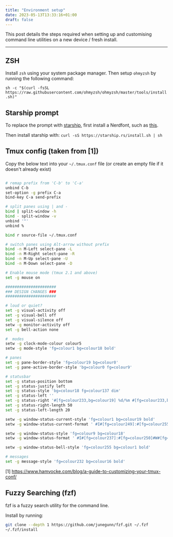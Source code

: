 ```yaml
---
title: "Environment setup"
date: 2023-05-13T13:33:16+01:00
draft: false
---
```


This post details the steps required when setting up and customising command line utilities on a new device / fresh install.

----

## ZSH 

Install `zsh` using your system package manager.
Then setup `ohmyzsh` by running the following command:

 `sh -c "$(curl -fsSL https://raw.githubusercontent.com/ohmyzsh/ohmyzsh/master/tools/install.sh)"`

## Starship prompt

To replace the prompt with [starship](https://starship.rs/), first install a Nerdfont, such as [this](https://github.com/ryanoasis/nerd-fonts/releases/download/v3.0.0/Hack.zip).

Then install starship with: `curl -sS https://starship.rs/install.sh | sh`



## Tmux config (taken from [1])

Copy the below text into your `~/.tmux.conf` file (or create an empty file if it doesn't already exist)
```bash

# remap prefix from 'C-b' to 'C-a'
unbind C-b
set-option -g prefix C-a
bind-key C-a send-prefix

# split panes using | and -
bind | split-window -h
bind - split-window -v
unbind '"'
unbind %

bind r source-file ~/.tmux.conf

# switch panes using Alt-arrow without prefix
bind -n M-Left select-pane -L
bind -n M-Right select-pane -R
bind -n M-Up select-pane -U
bind -n M-Down select-pane -D

# Enable mouse mode (tmux 2.1 and above)
set -g mouse on

######################
### DESIGN CHANGES ###
######################

# loud or quiet?
set -g visual-activity off
set -g visual-bell off
set -g visual-silence off
setw -g monitor-activity off
set -g bell-action none

#  modes
setw -g clock-mode-colour colour5
setw -g mode-style 'fg=colour1 bg=colour18 bold'

# panes
set -g pane-border-style 'fg=colour19 bg=colour0'
set -g pane-active-border-style 'bg=colour0 fg=colour9'

# statusbar
set -g status-position bottom
set -g status-justify left
set -g status-style 'bg=colour18 fg=colour137 dim'
set -g status-left ''
set -g status-right '#[fg=colour233,bg=colour19] %d/%m #[fg=colour233,bg=colour8] %H:%M:%S '
set -g status-right-length 50
set -g status-left-length 20

setw -g window-status-current-style 'fg=colour1 bg=colour19 bold'
setw -g window-status-current-format ' #I#[fg=colour249]:#[fg=colour255]#W#[fg=colour249]#F '

setw -g window-status-style 'fg=colour9 bg=colour18'
setw -g window-status-format ' #I#[fg=colour237]:#[fg=colour250]#W#[fg=colour244]#F '

setw -g window-status-bell-style 'fg=colour255 bg=colour1 bold'

# messages
set -g message-style 'fg=colour232 bg=colour16 bold'
```



[1] https://www.hamvocke.com/blog/a-guide-to-customizing-your-tmux-conf/

## Fuzzy Searching (fzf)

fzf is a fuzzy search utility for the command line.

Install by running:


 ```bash
 git clone --depth 1 https://github.com/junegunn/fzf.git ~/.fzf
 ~/.fzf/install
 ```

